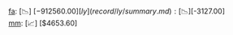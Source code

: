 [fa](record/fa/summary.md): [📉] [$-912560.00]  
[ly](record/ly/summary.md): [📉] [$-3127.00]  
[mm](record/mm/summary.md): [📈] [$4653.60]  
